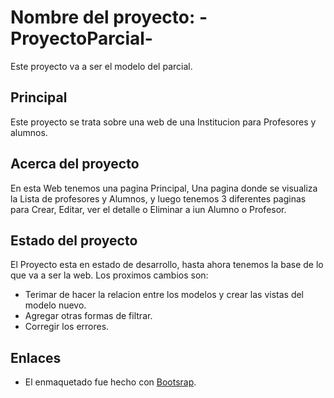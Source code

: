 # Nombre del proyecto: -ProyectoParcial-

Este proyecto va a ser el modelo del parcial.

## Principal
 Este proyecto se trata sobre una web de una Institucion para Profesores y alumnos. 

## Acerca del proyecto
En esta Web tenemos una pagina Principal, Una pagina donde se visualiza la Lista de profesores y Alumnos,
y luego tenemos 3 diferentes paginas para Crear, Editar, ver el detalle o Eliminar a iun Alumno o Profesor. 

## Estado del proyecto
 El Proyecto esta en estado de desarrollo, hasta ahora tenemos la base de lo que va a ser la web.
 Los proximos cambios son: 
- Terimar de hacer la relacion entre los modelos y crear las vistas del modelo nuevo.
- Agregar otras formas de filtrar.
- Corregir los errores.


## Enlaces 
- El enmaquetado fue hecho con [Bootsrap]([https://pages.github.com/](https://getbootstrap.com/docs/5.3/getting-started/introduction/)).

